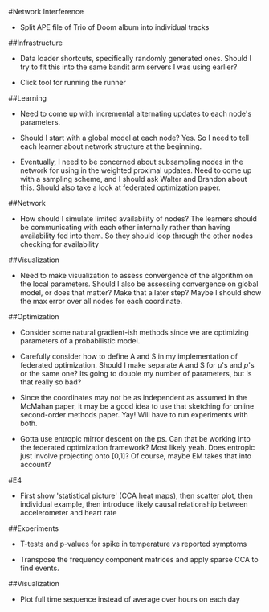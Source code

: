 #Network Interference
* Split APE file of Trio of Doom album into individual tracks

##Infrastructure
* Data loader shortcuts, specifically randomly generated ones. Should I try to fit this into the same bandit arm servers I was using earlier?

* Click tool for running the runner

##Learning
* Need to come up with incremental alternating updates to each node's parameters.

* Should I start with a global model at each node? Yes. So I need to tell each learner about network structure at the beginning.

* Eventually, I need to be concerned about subsampling nodes in the network for using in the weighted proximal updates. Need to come up with a sampling scheme, and I should ask Walter and Brandon about this. Should also take a look at federated optimization paper.
    
##Network
* How should I simulate limited availability of nodes? The learners should be communicating with each other internally rather than having availability fed into them. So they should loop through the other nodes checking for availability

##Visualization
* Need to make visualization to assess convergence of the algorithm on the local parameters. Should I also be assessing convergence on global model, or does that matter? Make that a later step? Maybe I should show the max error over all nodes for each coordinate.

##Optimization
* Consider some natural gradient-ish methods since we are optimizing parameters of a probabilistic model.

* Carefully consider how to define A and S in my implementation of federated optimization. Should I make separate A and S for $\mu$'s and $p$'s or the same one? Its going to double my number of parameters, but is that really so bad?

* Since the coordinates may not be as independent as assumed in the McMahan paper, it may be a good idea to use that sketching for online second-order methods paper. Yay! Will have to run experiments with both.

* Gotta use entropic mirror descent on the ps. Can that be working into the federated optimization framework? Most likely yeah. Does entropic just involve projecting onto [0,1]? Of course, maybe EM takes that into account?

#E4
* First show 'statistical picture' (CCA heat maps), then scatter plot, then individual example, then introduce likely causal relationship between accelerometer and heart rate

##Experiments
* T-tests and p-values for spike in temperature vs reported symptoms

* Transpose the frequency component matrices and apply sparse CCA to find events.

##Visualization
* Plot full time sequence instead of average over hours on each day
